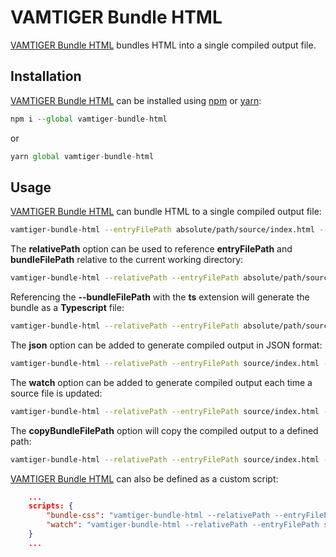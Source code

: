 # VAMTIGER Bundle HTML
[VAMTIGER Bundle HTML](https://github.com/vamtiger-project/vamtiger-bundle-html) bundles  HTML into a single compiled output file.

## Installation
[VAMTIGER Bundle HTML](https://github.com/vamtiger-project/vamtiger-bundle-html) can be installed using [npm](https://www.npmjs.com/) or [yarn](https://yarnpkg.com/lang/en/):
```javascript
npm i --global vamtiger-bundle-html 
```
or
```javascript
yarn global vamtiger-bundle-html
```

## Usage
[VAMTIGER Bundle HTML](https://github.com/vamtiger-project/vamtiger-bundle-html) can bundle HTML to a single compiled output file:
```bash
vamtiger-bundle-html --entryFilePath absolute/path/source/index.html --bundleFilePath --bundleFilePath build/index.html
```

The **relativePath** option can be used to reference **entryFilePath** and **bundleFilePath** relative to the current working directory:
```bash
vamtiger-bundle-html --relativePath --entryFilePath absolute/path/source/index.html --bundleFilePath --bundleFilePath build/index.html
```

Referencing the **--bundleFilePath** with the **ts** extension will generate the bundle as a **Typescript** file:
```bash
vamtiger-bundle-html --relativePath --entryFilePath absolute/path/source/index.html --bundleFilePath --bundleFilePath build/index.ts
```

The **json** option can be added to generate compiled output in JSON format:
```bash
vamtiger-bundle-html --relativePath --entryFilePath source/index.html --bundleFilePath --bundleFilePath build/index.json --json
```

The **watch** option can be added to generate compiled output each time a source file is updated:
```bash
vamtiger-bundle-html --relativePath --entryFilePath source/index.html --bundleFilePath --bundleFilePath build/index.json --json --watch
```

The **copyBundleFilePath** option will copy the compiled output to a defined path:
```bash
vamtiger-bundle-html --relativePath --entryFilePath source/index.html --bundleFilePath --bundleFilePath build/index.json --json --watch --copyBundleFilePath absolute/path/index.json
```

[VAMTIGER Bundle HTML](https://github.com/vamtiger-project/vamtiger-bundle-html) can also be defined as a custom script:
```json
    ...
    scripts: {
        "bundle-css": "vamtiger-bundle-html --relativePath --entryFilePath source/index.css --bundleFilePath --bundleFilePath build/index.css",
        "watch": "vamtiger-bundle-html --relativePath --entryFilePath source/index.css --bundleFilePath --bundleFilePath build/index.css --watch"
    }
    ...
```